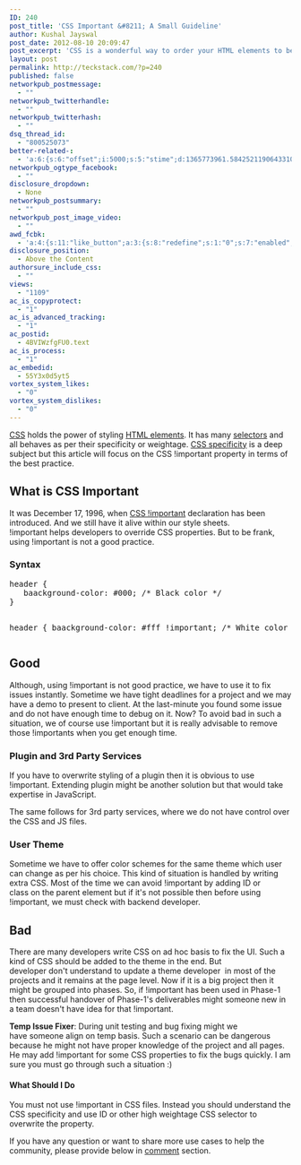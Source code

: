 ```yaml
---
ID: 240
post_title: 'CSS Important &#8211; A Small Guideline'
author: Kushal Jayswal
post_date: 2012-08-10 20:09:47
post_excerpt: 'CSS is a wonderful way to order your HTML elements to behave as per your requirement. Sometimes when you working on some plugin or on a big application you are not allowed to change the GLOBAL CSS, that time you can use CSS !important - the way to overwrite the existed CSS.'
layout: post
permalink: http://teckstack.com/?p=240
published: false
networkpub_postmessage:
  - ""
networkpub_twitterhandle:
  - ""
networkpub_twitterhash:
  - ""
dsq_thread_id:
  - "800525073"
better-related-:
  - 'a:6:{s:6:"offset";i:5000;s:5:"stime";d:1365773961.5842521190643310546875;s:7:"queries";i:14;i:240;a:41:{i:1590;d:25.9658069610595703125;i:1519;d:36.883419036865234375;i:1352;d:46.74109649658203125;i:1323;d:39.915332794189453125;i:206;d:49.15369708721453889666008763015270233154296875;i:1197;d:32.986385345458984375;i:1104;d:28.191997528076171875;i:970;d:21.6909809112548828125;i:937;d:18.219898223876953125;i:912;d:20.480106353759765625;i:893;d:20.831958770751953125;i:874;d:31.18837840740497568958744523115456104278564453125;i:846;d:66.3939845745380097241650219075381755828857421875;i:792;d:44.88757148155799114874753286130726337432861328125;i:774;d:19.3114414215087890625;i:731;d:50.98831675602838942040762049145996570587158203125;i:638;d:19.8136444091796875;i:641;d:22.161342620849609375;i:439;d:23.3682498931884765625;i:401;d:24.152782440185546875;i:340;d:80.4734652592585604224950657226145267486572265625;i:200;d:28.8702239990234375;i:263;d:56.630624330960785073330043815076351165771484375;i:256;d:68.9535390413724371683201752603054046630859375;i:220;d:119.803933950570893784970394335687160491943359375;i:193;d:34.500469207763671875;i:181;d:54.912133730374847573330043815076351165771484375;i:165;d:34.57672940767728420041748904623091220855712890625;i:154;d:9.097400665283203125;i:146;d:36.3366851806640625;i:141;d:10.33405017852783203125;i:134;d:15.91535854339599609375;i:126;d:23.2847766876220703125;i:111;d:12.7651920318603515625;i:99;d:4.310210704803466796875;i:88;d:17.4683895111083984375;i:82;d:8.9462146759033203125;i:78;d:1.18196856975555419921875;i:48;d:17.9295101165771484375;i:42;d:0.661465108394622802734375;i:24;d:42.944622039794921875;}s:5:"etime";d:1365773961.6165049076080322265625;s:5:"ctime";i:1365773961;}'
networkpub_ogtype_facebook:
  - ""
disclosure_dropdown:
  - None
networkpub_postsummary:
  - ""
networkpub_post_image_video:
  - ""
awd_fcbk:
  - 'a:4:{s:11:"like_button";a:3:{s:8:"redefine";s:1:"0";s:7:"enabled";s:1:"0";s:5:"place";s:3:"top";}s:9:"opengraph";a:1:{s:11:"object_link";s:0:"";}s:7:"awd_ogp";a:16:{s:2:"id";s:0:"";s:12:"object_title";s:0:"";s:6:"locale";s:5:"en_US";s:10:"determiner";s:4:"auto";s:5:"title";s:7:"%TITLE%";s:4:"type";s:7:"article";s:11:"custom_type";s:10:"teckstack:";s:11:"description";s:13:"%DESCRIPTION%";s:9:"site_name";s:12:"%BLOG_TITLE%";s:3:"url";s:5:"%URL%";s:27:"auto_load_images_attachment";s:1:"0";s:6:"images";a:1:{i:0;s:0:"";}s:27:"auto_load_videos_attachment";s:1:"0";s:6:"videos";a:1:{i:0;s:0:"";}s:27:"auto_load_audios_attachment";s:1:"0";s:6:"audios";a:1:{i:0;s:0:"";}}s:30:"_nonce_options_save_ogp_object";s:10:"89f594fc89";}'
disclosure_position:
  - Above the Content
authorsure_include_css:
  - ""
views:
  - "1109"
ac_is_copyprotect:
  - "1"
ac_is_advanced_tracking:
  - "1"
ac_postid:
  - 4BVIWzfgFU0.text
ac_is_process:
  - "1"
ac_embedid:
  - 55Y3x0d5yt5
vortex_system_likes:
  - "0"
vortex_system_dislikes:
  - "0"
---
```

<p style="text-align: left;"><a href="/css" target="_blank">CSS</a> holds the power of styling <a href="http://www.w3.org/TR/html-markup/elements.html" target="_blank">HTML elements</a>. It has many <a href="http://www.w3.org/TR/selectors/" target="_blank">selectors</a> and all behaves as per their specificity or weightage. <a href="http://teckstack.com/how-to-deal-with-issues-in-css-specificity">CSS specificity</a> is a deep subject but this article will focus on the CSS !important property in terms of the best practice.</p>

<h2 style="text-align: left;">What is CSS Important</h2>
It was December 17, 1996, when <a href="http://www.w3.org/TR/REC-CSS1-961217#important">CSS !important</a> declaration has been introduced. And we still have it alive within our style sheets. !important helps developers to override CSS properties. But to be frank, using !important is not a good practice.
<h3>Syntax</h3>
<pre class="prettyprint">header {
   baackground-color: #000; /* Black color */
}

header {
   baackground-color: #fff !important; /* White color */
}
</pre>
<h2>Good</h2>
Although, using !important is not good practice, we have to use it to fix issues instantly. Sometime we have tight deadlines for a project and we may have a demo to present to client. At the last-minute you found some issue and do not have enough time to debug on it. Now? To avoid bad in such a situation, we of course use !important but it is really advisable to remove those !importants when you get enough time.
<h3>Plugin and 3rd Party Services</h3>
If you have to overwrite styling of a plugin then it is obvious to use !important. Extending plugin might be another solution but that would take expertise in JavaScript.

The same follows for 3rd party services, where we do not have control over the CSS and JS files.
<h3>User Theme</h3>
Sometime we have to offer color schemes for the same theme which user can change as per his choice. This kind of situation is handled by writing extra CSS. Most of the time we can avoid !important by adding ID or class on the parent element but if it's not possible then before using !important, we must check with backend developer.
<h2>Bad</h2>
There are many developers write CSS on ad hoc basis to fix the UI. Such a kind of CSS should be added to the theme in the end. But developer don't understand to update a theme developer  in most of the projects and it remains at the page level. Now if it is a big project then it might be grouped into phases. So, if !important has been used in Phase-1 then successful handover of Phase-1's deliverables might someone new in a team doesn't have idea for that !important.

<strong>Temp Issue Fixer</strong>: During unit testing and bug fixing might we have someone align on temp basis. Such a scenario can be dangerous because he might not have proper knowledge of the project and all pages. He may add !important for some CSS properties to fix the bugs quickly. I am sure you must go through such a situation :)
<h4>What Should I Do</h4>
You must not use !important in CSS files. Instead you should understand the CSS specificity and use ID or other high weightage CSS selector to overwrite the property.

If you have any question or want to share more use cases to help the community, please provide below in <a href="#comments" target="_blank">comment</a> section.